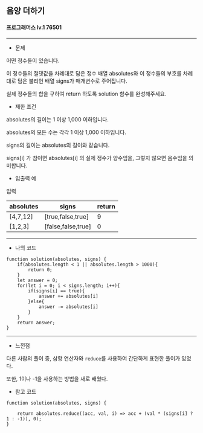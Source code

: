 ## 음양 더하기
#### 프로그래머스 lv.1 76501
------
* 문제

어떤 정수들이 있습니다. 

이 정수들의 절댓값을 차례대로 담은 정수 배열 absolutes와 이 정수들의 부호를 차례대로 담은 불리언 배열 signs가 매개변수로 주어집니다. 

실제 정수들의 합을 구하여 return 하도록 solution 함수를 완성해주세요.

* 제한 조건

absolutes의 길이는 1 이상 1,000 이하입니다.

absolutes의 모든 수는 각각 1 이상 1,000 이하입니다.

signs의 길이는 absolutes의 길이와 같습니다.

signs[i] 가 참이면 absolutes[i] 의 실제 정수가 양수임을, 그렇지 않으면 음수임을 의미합니다.

* 입출력 예

입력 

|absolutes|signs|return|
|------|---|-----|
|[4,7,12]|[true,false,true]|9|
|[1,2,3]|[false,false,true]|0|


-----

* 나의 코드
```
function solution(absolutes, signs) {
    if(absolutes.length < 1 || absolutes.length > 1000){
        return 0;
    }
    let answer = 0;
    for(let i = 0; i < signs.length; i++){
        if(signs[i] == true){
            answer += absolutes[i]
        }else{
            answer -= absolutes[i]
        }
    }
    return answer;
}

```
----
* 느낀점

다른 사람의 풀이 중, 삼항 연산자와 `reduce`를 사용하여 간단하게 표현한 풀이가 있었다.

또한, 1이나 -1을 사용하는 방법을 새로 배웠다.

* 참고 코드

```
function solution(absolutes, signs) {

    return absolutes.reduce((acc, val, i) => acc + (val * (signs[i] ? 1 : -1)), 0);
}
```
